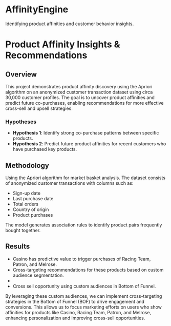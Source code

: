 # AffinityEngine
Identifying product affinities and customer behavior insights.

# Product Affinity Insights & Recommendations

## Overview
This project demonstrates product affinity discovery using the Apriori algorithm on an anonymized customer transaction dataset using circa 30,000 customer profiles. The goal is to uncover product affinities and predict future co-purchases, enabling recommendations for more effective cross-sell and upsell strategies.

### Hypotheses
- **Hypothesis 1**: Identify strong co-purchase patterns between specific products.
- **Hypothesis 2**: Predict future product affinities for recent customers who have purchased key products.

## Methodology
Using the Apriori algorithm for market basket analysis. The dataset consists of anonymized customer transactions with columns such as:
- Sign-up date
- Last purchase date
- Total orders
- Country of origin
- Product purchases

The model generates association rules to identify product pairs frequently bought together.

## Results
- Casino has predictive value to trigger purchases of Racing Team, Patron, and Melrose.
- Cross-targeting recommendations for these products based on custom audience segmentation.
- 
- Cross sell opportunity using custom audiences in Bottom of Funnel.

By leveraging these custom audiences, we can implement cross-targeting strategies in the Bottom of Funnel (BOF) to drive engagement and conversions. 
This allows us to focus marketing efforts on users who show affinities for products like Casino, Racing Team, Patron, and Melrose, enhancing personalization and improving cross-sell opportunities.
